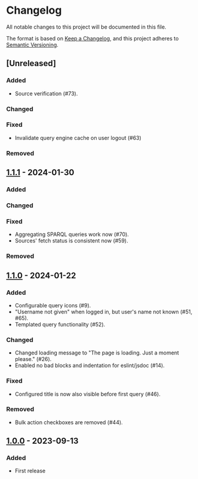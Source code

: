 # Changelog

All notable changes to this project will be documented in this file.

The format is based on [Keep a Changelog](https://keepachangelog.com/en/1.0.0/),
and this project adheres to [Semantic Versioning](https://semver.org/spec/v2.0.0.html).

## [Unreleased]

### Added

- Source verification (#73).

### Changed

### Fixed
- Invalidate query engine cache on user logout (#63)

### Removed

## [1.1.1] - 2024-01-30

### Added

### Changed

### Fixed
- Aggregating SPARQL queries work now (#70).
- Sources' fetch status is consistent now (#59).

### Removed

## [1.1.0] - 2024-01-22

### Added
- Configurable query icons (#9).
- "Username not given" when logged in, but user's name not known (#51, #65).
- Templated query functionality (#52).

### Changed
- Changed loading message to "The page is loading. Just a moment please." (#26).
- Enabled no bad blocks and indentation for eslint/jsdoc (#14).

### Fixed
- Configured title is now also visible before first query (#46).

### Removed
- Bulk action checkboxes are removed (#44).

## [1.0.0] - 2023-09-13

### Added
- First release

[1.0.0]: https://github.com/SolidLabResearch/generic-data-viewer-react-admin/releases/tag/v1.0.0
[1.1.0]: https://github.com/SolidLabResearch/generic-data-viewer-react-admin/releases/tag/v1.1.0
[1.1.1]: https://github.com/SolidLabResearch/generic-data-viewer-react-admin/releases/tag/v1.1.1
